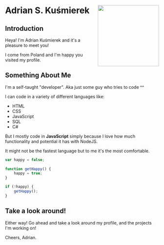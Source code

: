 # Adrian S. Kuśmierek <img align="right" width="200" height="200" src="images/gay_juice-transparent.png">
## Introduction
Heya! I'm Adrian Kuśmierek and it's a pleasure to meet you!

I come from Poland and I'm happy you visited my profile.
## Something About Me
I'm a self-taught "developer". Aka just some guy who tries to code ^^

I can code in a variety of different languages like:
- HTML
- CSS
- JavaScript
- SQL
- C#

But I mostly code in <b>JavaScript</b> simply because I love how much functionality and potential it has with NodeJS.

It might not be the fastest language but to me it's the most comfortable.

```js
var happy = false;
	
function getHappy() {
	happy = true;
}

if (!happy) {
	getHappy();
}
```
## Take a look around!
Either way! Go ahead and take a look around my profile, and the projects I'm working on!

Cheers,
Adrian.
